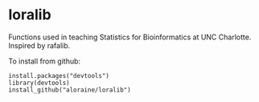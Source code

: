 # loralib

Functions used in teaching Statistics for Bioinformatics at UNC Charlotte.
Inspired by rafalib.

To install from github:

```
install.packages("devtools")
library(devtools)
install_github("aloraine/loralib")
```
